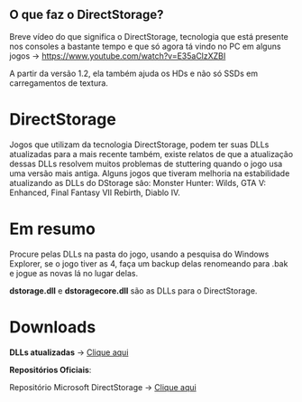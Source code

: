 ## O que faz o DirectStorage?

Breve vídeo do que significa o DirectStorage, tecnologia que está presente nos consoles a bastante tempo e que só agora tá vindo no PC em alguns jogos -> https://www.youtube.com/watch?v=E35aClzXZBI

A partir da versão 1.2, ela também ajuda os HDs e não só SSDs em carregamentos de textura.

# DirectStorage


Jogos que utilizam da tecnologia DirectStorage, podem ter suas DLLs atualizadas para a mais recente também, existe relatos de que a atualização dessas DLLs resolvem muitos problemas de stuttering quando o jogo usa uma versão mais antiga. 
Alguns jogos que tiveram melhoria na estabilidade atualizando as DLLs do DStorage são: Monster Hunter: Wilds, GTA V: Enhanced, Final Fantasy VII Rebirth, Diablo IV.


# Em resumo
Procure pelas DLLs na pasta do jogo, usando a pesquisa do Windows Explorer, se o jogo tiver as 4, faça um backup delas renomeando para .bak e jogue as novas lá no lugar delas.

**dstorage.dll** e **dstoragecore.dll** são as DLLs para o DirectStorage.



# Downloads
**DLLs atualizadas** -> [Clique aqui](https://github.com/renannmp/dlssinspectorxml/raw/main/DirectStorage/DirectStorage%201.2.4%20%2B%20DirectX%2012%20Agility%201.716.1%20DLLs.7z.7z)

**Repositórios Oficiais**:

Repositório Microsoft DirectStorage -> [Clique aqui](https://www.nuget.org/packages/Microsoft.Direct3D.DirectStorage#versions-body-tab)
